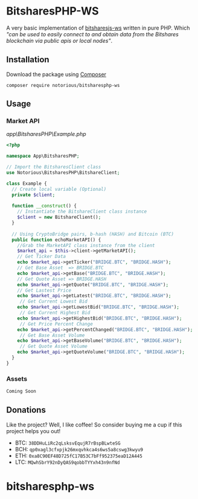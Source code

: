 BitsharesPHP-WS
=========================

A very basic implementation of [bitsharesjs-ws](https://github.com/bitshares/bitsharesjs-ws) written in pure PHP. Which _"can be used to easily connect to and obtain data from the Bitshares blockchain via public apis or local nodes"_.

Installation
--------
Download the package using [Composer](https://getcomposer.org/)
```dos
composer require notorious/bitsharesphp-ws
```

Usage
--------
### Market API
_app\BitsharesPHP\Example.php_
```php
<?php

namespace App\BitsharesPHP;

// Import the BitsharesClient class
use Notorious\BitsharesPHP\BitshareClient;

class Example {
  // Create local variable (Optional)
  private $client;
  
  function __construct() {
    // Instantiate the BitshareClient class instance 
    $client = new BitshareClient();
  }
  
  // Using CryptoBridge pairs, b-hash (HASH) and Bitcoin (BTC)
  public function echoMarketAPI() {
    //Grab the MarketAPI class instance from the client
    $market_api = $this->client->getMarketAPI();
    // Get Ticker Data
    echo $market_api->getTicker("BRIDGE.BTC", "BRIDGE.HASH");
    // Get Base Asset  => BRIDGE.BTC
    echo $market_api->getBase("BRIDGE.BTC", "BRIDGE.HASH");
    // Get Quote Asset => BRIDGE.HASH
    echo $market_api->getQuote("BRIDGE.BTC", "BRIDGE.HASH");
    // Get Lastest Price
    echo $market_api->getLatest("BRIDGE.BTC", "BRIDGE.HASH");
     // Get Current Lowest Bid
    echo $market_api->getLowestBid("BRIDGE.BTC", "BRIDGE.HASH");
     // Get Current Highest Bid
    echo $market_api->getHighestBid("BRIDGE.BTC", "BRIDGE.HASH");
     // Get Price Percent Change
    echo $market_api->getPercentChanged("BRIDGE.BTC", "BRIDGE.HASH");
     // Get Base Asset Volume
    echo $market_api->getBaseVolume("BRIDGE.BTC", "BRIDGE.HASH");
     // Get Quote Asset Volume
    echo $market_api->getQuoteVolume("BRIDGE.BTC", "BRIDGE.HASH");
  }
}
```

### Assets
```php
Coming Soon
```

Donations
--------
Like the project? Well, I like coffee! So consider buying me a cup if this project helps you out!
* BTC: `38DDHuLiRc2qLsksvEqujR7rBspBLwteSG`
* BCH: `qp0xagl3cfxpjk26mxqvhkca4s6ws5a8cswg3kwyu9`
* ETH: `0xa8C90EF48D725fC17B53C7bFf952375eaD12A445`
* LTC: `MQwhSbrY92nDyQAS9qobbTYYxh43n9nfNd`


# bitsharesphp-ws
